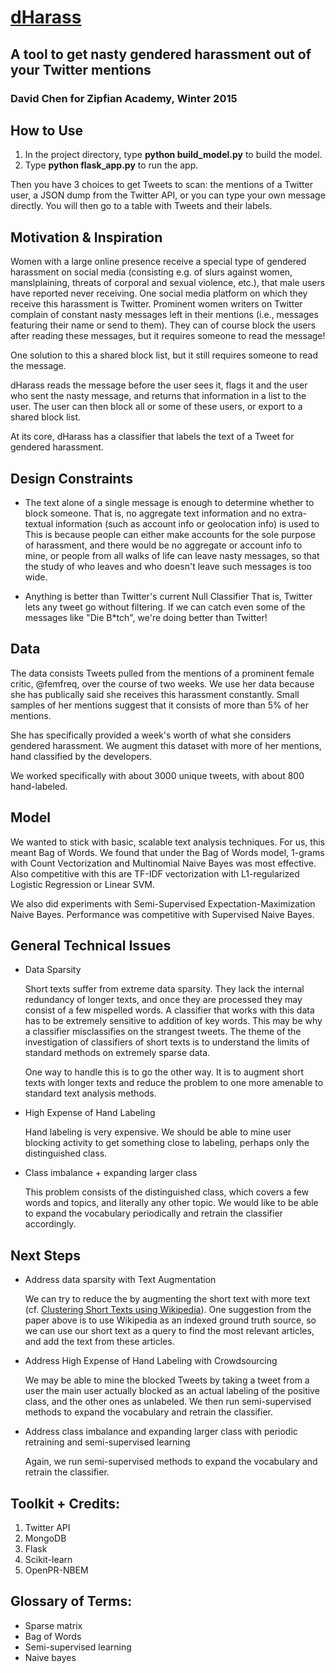 # [dHarass](http://www.dharass.com)

## A tool to get nasty gendered harassment out of your Twitter mentions

### David Chen for Zipfian Academy, Winter 2015

## How to Use
1. In the project directory, type **python build_model.py** to build the model.
1. Type **python flask_app.py** to run the app.

Then you have 3 choices to get Tweets to scan: the mentions of a Twitter user,
a JSON dump from the Twitter API, or you can type your own message directly.
You will then go to a table with Tweets and their labels.

## Motivation & Inspiration
Women with a large online presence receive a special type of gendered
harassment on social media (consisting e.g. of slurs against women, manslplaining, threats of corporal and sexual violence, etc.), that male users have reported never receiving. One social media platform on which they
receive this harassment is Twitter. Prominent women writers on Twitter
complain of constant nasty messages left in their mentions (i.e., messages
featuring their name or send to them). They can of course block the users
after reading these messages, but it requires someone to read the message! 

One solution to this a shared block list, but it still requires someone to 
read the message.

dHarass reads the message before the user sees it, flags it and the user who
sent the nasty message, and returns that information in a list to the user. The user can then block all or some of these users, or export to a shared block list.

At its core, dHarass has a classifier that labels the text of a Tweet for 
gendered harassment.

## Design Constraints
* The text alone of a single message is enough to determine whether to block someone.
That is, no aggregate text information and no extra-textual information (such as account info or geolocation info) is used to 
This is because people can either make accounts for the sole purpose of harassment, and there would be no aggregate or account info to mine, or people from all walks of life can leave nasty messages, so that the study of who leaves and who doesn't leave such messages is too wide.

* Anything is better than Twitter's current Null Classifier
That is, Twitter lets any tweet go without filtering. If we can catch even some of the messages like "Die B*tch", we're doing better than Twitter!

## Data
The data consists Tweets pulled from the mentions of a prominent female critic,
@femfreq, over the course of two weeks. We use her data because she has publically said she receives this harassment constantly. Small samples of her mentions suggest that it consists of more than 5% of her mentions.

She has specifically provided a week's worth of what she considers gendered
harassment. We augment this dataset with more of her mentions, hand classified by the developers.

We worked specifically with about 3000 unique tweets, with about 800 hand-labeled.

## Model
We wanted to stick with basic, scalable text analysis techniques. For us, this meant Bag of Words. We found that under the Bag of Words model, 1-grams with Count Vectorization and Multinomial Naive Bayes was most effective. Also competitive with this are TF-IDF vectorization with L1-regularized Logistic Regression or Linear SVM.

We also did experiments with Semi-Supervised Expectation-Maximization Naive Bayes. Performance was competitive with Supervised Naive Bayes.

## General Technical Issues
* Data Sparsity 

	Short texts suffer from extreme data sparsity.  They lack the internal redundancy of longer texts, and once they are processed they may consist of a few mispelled words. A classifier that works with this data has to be extremely sensitive to addition of key words. This may be why a classifier misclassifies on the strangest tweets.
The theme of the investigation of classifiers of short texts is to understand the limits of standard methods on extremely sparse data.
	
	One way to handle this is to go the other way. It is to augment short texts with longer texts and reduce the problem to one more amenable to standard text analysis methods.

* High Expense of Hand Labeling

	Hand labeling is very expensive. We should be able to mine user blocking activity to get something close to labeling, perhaps only the distinguished class.

* Class imbalance + expanding larger class

	This problem consists of the distinguished class, which covers a few words and
topics, and literally any other topic. We would like to be able to expand the vocabulary periodically and retrain the classifier accordingly.

## Next Steps
* Address data sparsity with Text Augmentation

	We can try to reduce the by augmenting the short text with
more text (cf. [Clustering Short Texts using Wikipedia](http://www.hpl.hp.com/techreports/2008/HPL-2008-41.pdf)). One suggestion from the paper above is to use Wikipedia as an indexed ground truth source, so we can use our short text as a query to find the most relevant articles, and add the text from these articles.

* Address High Expense of Hand Labeling with Crowdsourcing

	We may be able to mine the blocked Tweets by taking a tweet from a user the main user actually blocked as an actual labeling of the positive class, and the other ones as unlabeled. We then run semi-supervised methods to expand the vocabulary and retrain the classifier.

* Address class imbalance and expanding larger class with periodic retraining
and semi-supervised learning

	Again, we run semi-supervised methods to expand the vocabulary and retrain the classifier.


## Toolkit + Credits:
1. Twitter API
2. MongoDB
3. Flask
4. Scikit-learn
5. OpenPR-NBEM

## Glossary of Terms:
* Sparse matrix
* Bag of Words
* Semi-supervised learning
* Naive bayes
